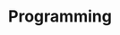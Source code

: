 ---
title: Programming
description: "Tutorials in non-Java programming languages."
layout: category
pagination:
  enabled: true
  category: programming
---